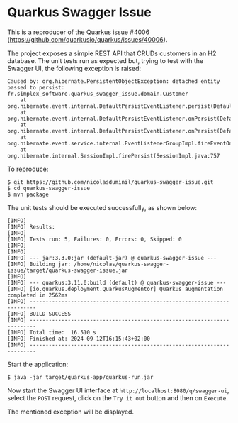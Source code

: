 # Quarkus Swagger Issue
This is a reproducer of the Quarkus issue #4006 (https://github.com/quarkusio/quarkus/issues/40006).

The project exposes a simple REST API that CRUDs customers in an H2 database. 
The unit tests run as expected but, trying to test with the Swagger UI, the 
following exception is raised:

    Caused by: org.hibernate.PersistentObjectException: detached entity passed to persist: fr.simplex_software.quarkus_swagger_issue.domain.Customer
        at org.hibernate.event.internal.DefaultPersistEventListener.persist(DefaultPersistEventListener.java:88)
        at org.hibernate.event.internal.DefaultPersistEventListener.onPersist(DefaultPersistEventListener.java:77)
        at org.hibernate.event.internal.DefaultPersistEventListener.onPersist(DefaultPersistEventListener.java:54)
        at org.hibernate.event.service.internal.EventListenerGroupImpl.fireEventOnEachListener(EventListenerGroupImpl.java:127)
        at org.hibernate.internal.SessionImpl.firePersist(SessionImpl.java:757

To reproduce:

    $ git https://github.com/nicolasduminil/quarkus-swagger-issue.git
    $ cd quarkus-swagger-issue
    $ mvn package

The unit tests should be executed successfully, as shown below:

    [INFO] 
    [INFO] Results:
    [INFO]
    [INFO] Tests run: 5, Failures: 0, Errors: 0, Skipped: 0
    [INFO]
    [INFO]
    [INFO] --- jar:3.3.0:jar (default-jar) @ quarkus-swagger-issue ---
    [INFO] Building jar: /home/nicolas/quarkus-swagger-issue/target/quarkus-swagger-issue.jar
    [INFO]
    [INFO] --- quarkus:3.11.0:build (default) @ quarkus-swagger-issue ---
    [INFO] [io.quarkus.deployment.QuarkusAugmentor] Quarkus augmentation completed in 2562ms
    [INFO] ------------------------------------------------------------------------
    [INFO] BUILD SUCCESS
    [INFO] ------------------------------------------------------------------------
    [INFO] Total time:  16.510 s
    [INFO] Finished at: 2024-09-12T16:15:43+02:00
    [INFO] ------------------------------------------------------------------------

Start the application:

    $ java -jar target/quarkus-app/quarkus-run.jar

Now start the Swagger UI interface at `http://localhost:8080/q/swagger-ui`, 
select the `POST` request, click on the `Try it out` button and then on `Execute`.

The mentioned exception will be displayed.